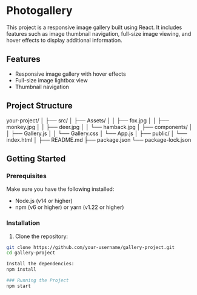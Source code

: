 # Photogallery

This project is a responsive image gallery built using React. It includes features such as image thumbnail navigation, full-size image viewing, and hover effects to display additional information.

## Features

- Responsive image gallery with hover effects
- Full-size image lightbox view
- Thumbnail navigation

## Project Structure
your-project/
│
├── src/
│ ├── Assets/
│ │ ├── fox.jpg
│ │ ├── monkey.jpg
│ │ ├── deer.jpg
│ │ └── hamback.jpg
│ ├── components/
│ │ ├── Gallery.js
│ │ └── Gallery.css
│ └── App.js
│
├── public/
│ └── index.html
│
├── README.md
├── package.json
└── package-lock.json

## Getting Started

### Prerequisites

Make sure you have the following installed:

- Node.js (v14 or higher)
- npm (v6 or higher) or yarn (v1.22 or higher)

### Installation

1. Clone the repository:

```sh
git clone https://github.com/your-username/gallery-project.git
cd gallery-project

Install the dependencies:
npm install

### Running the Project
npm start
